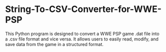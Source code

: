 # String-To-CSV-Converter-for-WWE-PSP
This Python program is designed to convert a WWE PSP game .dat file into a .csv file format and vice versa. It allows users to easily read, modify, and save data from the game in a structured format.
